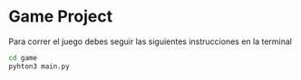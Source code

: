 # Game Project

Para correr el juego debes seguir las siguientes instrucciones en la terminal

```sh
cd game
pyhton3 main.py
```
